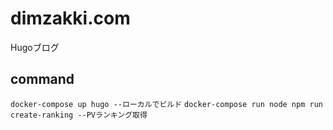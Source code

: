 # dimzakki.com
Hugoブログ

## command
`docker-compose up hugo --ローカルでビルド` 
`docker-compose run node npm run create-ranking --PVランキング取得`